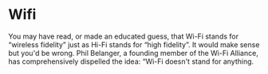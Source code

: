 # Wifi 

 You may have read, or made an educated guess, that Wi-Fi stands for “wireless fidelity” just as Hi-Fi stands for “high fidelity”. It would make sense but you'd be wrong. Phil Belanger, a founding member of the Wi-Fi Alliance, has comprehensively dispelled the idea: “Wi-Fi doesn't stand for anything.